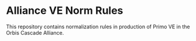 # Alliance VE Norm Rules
This repository contains normalization rules in production of Primo VE in the Orbis Cascade Alliance.
